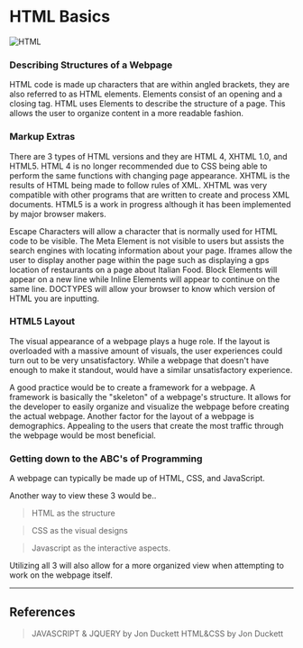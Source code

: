 # HTML Basics
![HTML](https://i.ibb.co/s2p2Mq9/RDJ-Meme.jpg)

### Describing Structures of a Webpage

HTML code is made up characters that are within angled brackets, they are also referred to as HTML elements.
Elements consist of an opening and a closing tag.
HTML uses Elements to describe the structure of a page.
This allows the user to organize content in a more readable fashion.

### Markup Extras

There are 3 types of HTML versions and they are HTML 4, XHTML 1.0, and HTML5.
HTML 4 is no longer recommended due to CSS being able to perform the same functions with changing page appearance.
XHTML is the results of HTML being made to follow rules of XML.
XHTML was very compatible with other programs that are written to create and process XML documents.
HTML5 is a work in progress although it has been implemented by major browser makers.

Escape Characters will allow a character that is normally used for HTML code to be visible.
The Meta Element is not visible to users but assists the search engines with locating information about your page.
Iframes allow the user to display another page within the page such as displaying a gps location of restaurants on a page about  Italian Food.
Block Elements will appear on a new line while Inline Elements will appear to continue on the same line.
DOCTYPES will allow your browser to know which version of HTML you are inputting.

### HTML5 Layout

The visual appearance of a webpage plays a huge role.
If the layout is overloaded with a massive amount of visuals, the user experiences could turn out to be very unsatisfactory.
While a webpage that doesn't have enough to make it standout, would have a similar unsatisfactory experience.

A good practice would be to create a framework for a webpage.
A framework is basically the "skeleton" of a webpage's structure.
It allows for the developer to easily organize and visualize the webpage before creating the actual webpage.
Another factor for the layout of a webpage is demographics.
Appealing to the users that create the most traffic through the webpage would be most beneficial.

### Getting down to the ABC's of Programming

A webpage can typically be made up of HTML, CSS, and JavaScript.

Another way to view these 3 would be.. 

> HTML as the structure

> CSS as the visual designs

>Javascript as the interactive aspects.

Utilizing all 3 will also allow for a more organized view when attempting to work on the webpage itself.

***
## References
> JAVASCRIPT & JQUERY by Jon Duckett
> HTML&CSS by Jon Duckett